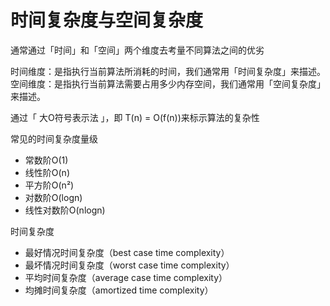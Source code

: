 # 时间复杂度与空间复杂度

通常通过「时间」和「空间」两个维度去考量不同算法之间的优劣

时间维度：是指执行当前算法所消耗的时间，我们通常用「时间复杂度」来描述。
空间维度：是指执行当前算法需要占用多少内存空间，我们通常用「空间复杂度」来描述。

通过「 大O符号表示法 」，即 T(n) = O(f(n))来标示算法的复杂性

常见的时间复杂度量级

* 常数阶O(1)
* 线性阶O(n)
* 平方阶O(n²)
* 对数阶O(logn)
* 线性对数阶O(nlogn)

时间复杂度

* 最好情况时间复杂度（best case time complexity）
* 最坏情况时间复杂度（worst case time complexity）
* 平均时间复杂度（average case time complexity）
* 均摊时间复杂度（amortized time complexity）
